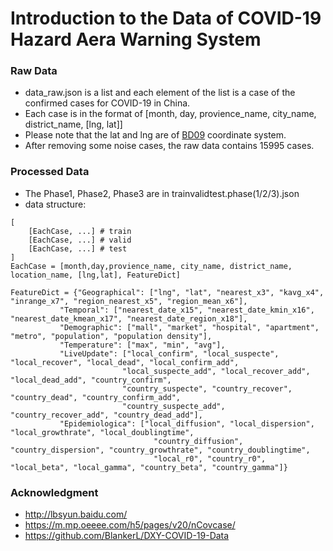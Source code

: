 # Introduction to the Data of COVID-19 Hazard Aera Warning System

### Raw Data
- data_raw.json is a list and each element of the list is a case of the confirmed cases for COVID-19 in China.
- Each case is in the format of [month, day, provience_name, city_name, district_name, [lng, lat]]
- Please note that the lat and lng are of [BD09](https://en.wikipedia.org/wiki/Restrictions_on_geographic_data_in_China#BD-09) coordinate system.
- After removing some noise cases, the raw data contains 15995 cases.

### Processed Data
- The Phase1, Phase2, Phase3 are in trainvalidtest.phase(1/2/3).json
- data structure:
```
[
    [EachCase, ...] # train
    [EachCase, ...] # valid
    [EachCase, ...] # test
]
EachCase = [month,day,provience_name, city_name, district_name, location_name, [lng,lat], FeatureDict]

FeatureDict = {"Geographical": ["lng", "lat", "nearest_x3", "kavg_x4", "inrange_x7", "region_nearest_x5", "region_mean_x6"],
           "Temporal": ["nearest_date_x15", "nearest_date_kmin_x16", "nearest_date_kmean_x17", "nearest_date_region_x18"],
           "Demographic": ["mall", "market", "hospital", "apartment", "metro", "population", "population density"],
           "Temperature": ["max", "min", "avg"],
           "LiveUpdate": ["local_confirm", "local_suspecte", "local_recover", "local_dead", "local_confirm_add",
                         "local_suspecte_add", "local_recover_add", "local_dead_add", "country_confirm",
                         "country_suspecte", "country_recover", "country_dead", "country_confirm_add",
                         "country_suspecte_add", "country_recover_add", "country_dead_add"],
           "Epidemiologica": ["local_diffusion", "local_dispersion", "local_growthrate", "local_doublingtime",
                                "country_diffusion", "country_dispersion", "country_growthrate", "country_doublingtime",
                                "local_r0", "country_r0", "local_beta", "local_gamma", "country_beta", "country_gamma"]}
```


### Acknowledgment
- http://lbsyun.baidu.com/
- https://m.mp.oeeee.com/h5/pages/v20/nCovcase/
- https://github.com/BlankerL/DXY-COVID-19-Data